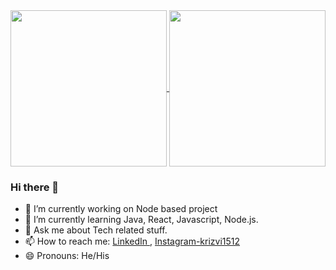 
<a href="https://github.com/Kumailrizvi786/github-readme-stats">
  <img height=250 align="center" src="https://github-readme-stats.vercel.app/api?username=Kumailrizvi786&show_icons=true&theme=dark" />
</a>
<a href="https://github.com/Kumailrizvi786/convoychat">
  <img height=250 align="center" src="https://github-readme-stats.vercel.app/api/top-langs?username=Kumailrizvi786&layout=donut-vertical&langs_count=8&card_width=500" />
</a>



### Hi there 👋
- 🔭 I’m currently working on Node based project 
- 🌱 I’m currently learning Java, React, Javascript, Node.js.
- 💬 Ask me about Tech related stuff.
- 📫 How to reach me: [LinkedIn ](https://www.linkedin.com/in/syed-kumail-rizvi/) , [Instagram-krizvi1512](https://www.instagram.com/krizvi1512)
- 😄 Pronouns: He/His
<!--
![Syed Kumail Rizvi's GitHub stats](https://github-readme-stats.vercel.app/api?username=Kumailrizvi786&show_icons=true&theme=dark)
[![Top Langs](https://github-readme-stats.vercel.app/api/top-langs/?username=Kumailrizvi786&layout=donut-vertical)](https://github.com/Kumailrizvi786/github-readme-stats)
-->
